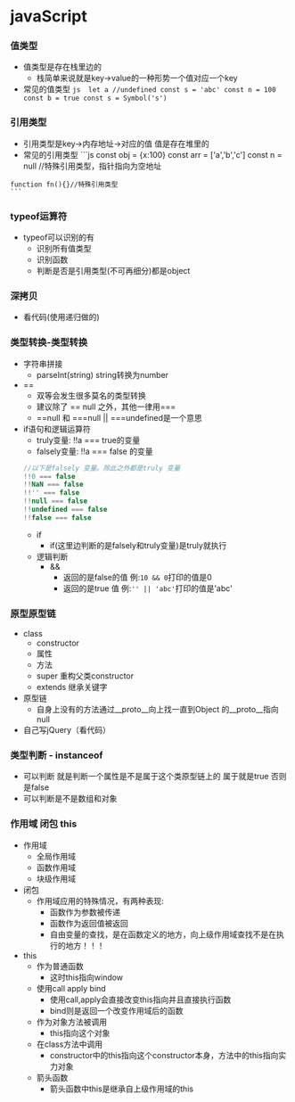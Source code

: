 # javaScript

### 值类型
   - 值类型是存在栈里边的
     - 栈简单来说就是key->value的一种形势一个值对应一个key
   - 常见的值类型
    ```js 
    let a //undefined
    const s = 'abc'
    const n = 100
    const b = true
    const s = Symbol('s')
    ```
  
### 引用类型
   - 引用类型是key->内存地址->对应的值 值是存在堆里的
   - 常见的引用类型
    ```js 
    const obj = {x:100}
    const arr = ['a','b','c']
    const n = null //特殊引用类型，指针指向为空地址
    
    function fn(){}//特殊引用类型
    ``` 
### typeof运算符
   - typeof可以识别的有
     - 识别所有值类型
     - 识别函数
     - 判断是否是引用类型(不可再细分)都是object
### 深拷贝
   - 看代码(使用递归做的)
### 类型转换-类型转换
   - 字符串拼接
     - parseInt(string) string转换为number
   - ==
     - 双等会发生很多莫名的类型转换
     - 建议除了 == null 之外，其他一律用=== 
     - ==null 和 ===null || ===undefined是一个意思
   - if语句和逻辑运算符
     - truly变量: !!a === true的变量
     - falsely变量: !!a === false 的变量
     ```js
     //以下是falsely 变量。除此之外都是truly 变量
     !!0 === false
     !!NaN === false
     !!'' === false
     !!null === false
     !!undefined === false
     !!false === false
     ``` 
     - if
       - if(这里边判断的是falsely和truly变量)是truly就执行
     - 逻辑判断
       - &&
         - 返回的是false的值 例:`10 && 0`打印的值是0
         - 返回的是true 值 例:`'' || 'abc'`打印的值是'abc'
### 原型原型链
   - class
     - constructor
     - 属性
     - 方法
     - super 重构父类constructor
     - extends 继承关键字
   - 原型链
     - 自身上没有的方法通过__proto__向上找一直到Object 的__proto__指向null
   - 自己写jQuery（看代码）
### 类型判断 - instanceof
   - 可以判断 就是判断一个属性是不是属于这个类原型链上的 属于就是true 否则是false
   - 可以判断是不是数组和对象
### 作用域 闭包 this
   - 作用域
     - 全局作用域
     - 函数作用域
     - 块级作用域
   - 闭包
     - 作用域应用的特殊情况，有两种表现:
       - 函数作为参数被传递
       - 函数作为返回值被返回
       - 自由变量的查找，是在函数定义的地方，向上级作用域查找不是在执行的地方！！！
   - this
     - 作为普通函数
       - 这时this指向window
     - 使用call apply bind
       - 使用call,apply会直接改变this指向并且直接执行函数
       - bind则是返回一个改变作用域后的函数
     - 作为对象方法被调用
       - this指向这个对象
     - 在class方法中调用
       - constructor中的this指向这个constructor本身，方法中的this指向实力对象
     - 箭头函数
       - 箭头函数中this是继承自上级作用域的this
